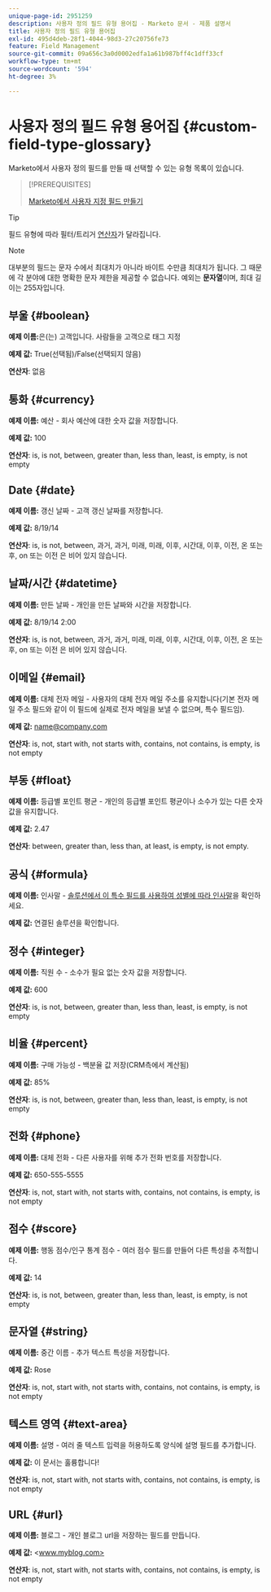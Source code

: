 ```yaml
---
unique-page-id: 2951259
description: 사용자 정의 필드 유형 용어집 - Marketo 문서 - 제품 설명서
title: 사용자 정의 필드 유형 용어집
exl-id: 495d4deb-28f1-4044-98d3-27c20756fe73
feature: Field Management
source-git-commit: 09a656c3a0d0002edfa1a61b987bff4c1dff33cf
workflow-type: tm+mt
source-wordcount: '594'
ht-degree: 3%

---
```


# 사용자 정의 필드 유형 용어집 {#custom-field-type-glossary}

Marketo에서 사용자 정의 필드를 만들 때 선택할 수 있는 유형 목록이 있습니다.

>[!PREREQUISITES]
>
>[Marketo에서 사용자 지정 필드 만들기](/help/marketo/product-docs/administration/field-management/create-a-custom-field-in-marketo.md)

>[!TIP]
>
>필드 유형에 따라 필터/트리거 [연산자](/help/marketo/product-docs/core-marketo-concepts/smart-lists-and-static-lists/creating-a-smart-list/smart-list-filter-operators-glossary.md)가 달라집니다.

>[!NOTE]
>
>대부분의 필드는 문자 수에서 최대치가 아니라 바이트 수만큼 최대치가 됩니다. 그 때문에 각 분야에 대한 명확한 문자 제한을 제공할 수 없습니다. 예외는 **문자열**&#x200B;이며, 최대 길이는 255자입니다.

## 부울 {#boolean}

**예제 이름:**&#x200B;은(는) 고객입니다. 사람들을 고객으로 태그 지정

**예제 값:** True(선택됨)/False(선택되지 않음)

**연산자**: 없음

## 통화 {#currency}

**예제 이름:** 예산 - 회사 예산에 대한 숫자 값을 저장합니다.

**예제 값:** 100

**연산자**: is, is not, between, greater than, less than, least, is empty, is not empty

## Date {#date}

**예제 이름:** 갱신 날짜 - 고객 갱신 날짜를 저장합니다.

**예제 값:** 8/19/14

**연산자**: is, is not, between, 과거, 과거, 미래, 미래, 이후, 시간대, 이후, 이전, 온 또는 후, on 또는 이전 은 비어 있지 않습니다.

## 날짜/시간 {#datetime}

**예제 이름:** 만든 날짜 - 개인을 만든 날짜와 시간을 저장합니다.

**예제 값:** 8/19/14 2:00

**연산자**: is, is not, between, 과거, 과거, 미래, 미래, 이후, 시간대, 이후, 이전, 온 또는 후, on 또는 이전 은 비어 있지 않습니다.

## 이메일 {#email}

**예제 이름:** 대체 전자 메일 - 사용자의 대체 전자 메일 주소를 유지합니다(기본 전자 메일 주소 필드와 같이 이 필드에 실제로 전자 메일을 보낼 수 없으며, 특수 필드임).

**예제 값:** <name@company.com>

**연산자**: is, not, start with, not starts with, contains, not contains, is empty, is not empty

## 부동 {#float}

**예제 이름:** 등급별 포인트 평균 - 개인의 등급별 포인트 평균이나 소수가 있는 다른 숫자 값을 유지합니다.

**예제 값:** 2.47

**연산자**: between, greater than, less than, at least, is empty, is not empty.

## 공식 {#formula}

**예제 이름:** 인사말 - [솔루션에서 이 특수 필드를 사용하여 성별에 따라 인사말](/help/marketo/product-docs/administration/field-management/create-and-use-a-concatenated-string-formula-field.md)을 확인하세요.

**예제 값:** 연결된 솔루션을 확인합니다.

## 정수 {#integer}

**예제 이름:** 직원 수 - 소수가 필요 없는 숫자 값을 저장합니다.

**예제 값:** 600

**연산자**: is, is not, between, greater than, less than, least, is empty, is not empty

## 비율 {#percent}

**예제 이름:** 구매 가능성 - 백분율 값 저장(CRM측에서 계산됨)

**예제 값:** 85%

**연산자**: is, is not, between, greater than, less than, least, is empty, is not empty

## 전화 {#phone}

**예제 이름:** 대체 전화 - 다른 사용자를 위해 추가 전화 번호를 저장합니다.

**예제 값:** 650-555-5555

**연산자**: is, not, start with, not starts with, contains, not contains, is empty, is not empty

## 점수 {#score}

**예제 이름:** 행동 점수/인구 통계 점수 - 여러 점수 필드를 만들어 다른 특성을 추적합니다.

**예제 값:** 14

**연산자**: is, is not, between, greater than, less than, least, is empty, is not empty

## 문자열 {#string}

**예제 이름:** 중간 이름 - 추가 텍스트 특성을 저장합니다.

**예제 값:** Rose

**연산자**: is, not, start with, not starts with, contains, not contains, is empty, is not empty

## 텍스트 영역 {#text-area}

**예제 이름:** 설명 - 여러 줄 텍스트 입력을 허용하도록 양식에 설명 필드를 추가합니다.

**예제 값:** 이 문서는 훌륭합니다!

**연산자**: is, not, start with, not starts with, contains, not contains, is empty, is not empty

## URL {#url}

**예제 이름:** 블로그 - 개인 블로그 url을 저장하는 필드를 만듭니다.

**예제 값:** &lt;www.myblog.com>

**연산자**: is, not, start with, not starts with, contains, not contains, is empty, is not empty
